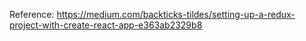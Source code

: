 ﻿Reference: 
https://medium.com/backticks-tildes/setting-up-a-redux-project-with-create-react-app-e363ab2329b8